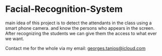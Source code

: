 # Facial-Recognition-System
main idea of this project is to detect the attendants in the class using a smart phone camera. and know the persons who appears in the screen. After recognizing the students we can give them the access to what ever we want. 


Contact me for the whole via my email: georges.tanios@icloud.com
